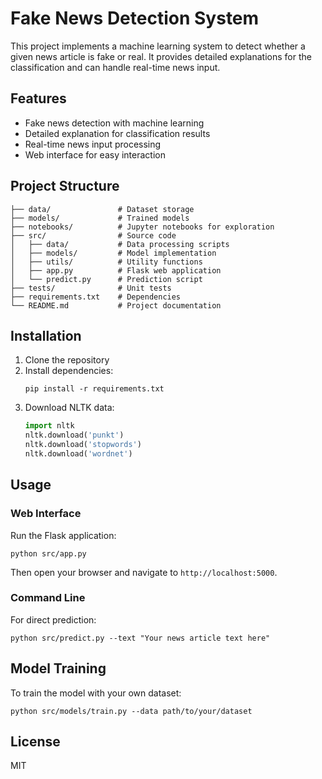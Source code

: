 # Fake News Detection System

This project implements a machine learning system to detect whether a given news article is fake or real. It provides detailed explanations for the classification and can handle real-time news input.

## Features

- Fake news detection with machine learning
- Detailed explanation for classification results
- Real-time news input processing
- Web interface for easy interaction

## Project Structure

```
├── data/               # Dataset storage
├── models/             # Trained models
├── notebooks/          # Jupyter notebooks for exploration
├── src/                # Source code
│   ├── data/           # Data processing scripts
│   ├── models/         # Model implementation
│   ├── utils/          # Utility functions
│   ├── app.py          # Flask web application
│   └── predict.py      # Prediction script
├── tests/              # Unit tests
├── requirements.txt    # Dependencies
└── README.md           # Project documentation
```

## Installation

1. Clone the repository
2. Install dependencies:
   ```
   pip install -r requirements.txt
   ```
3. Download NLTK data:
   ```python
   import nltk
   nltk.download('punkt')
   nltk.download('stopwords')
   nltk.download('wordnet')
   ```

## Usage

### Web Interface

Run the Flask application:
```
python src/app.py
```
Then open your browser and navigate to `http://localhost:5000`.

### Command Line

For direct prediction:
```
python src/predict.py --text "Your news article text here"
```

## Model Training

To train the model with your own dataset:
```
python src/models/train.py --data path/to/your/dataset
```

## License

MIT